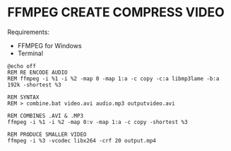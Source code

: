 FFMPEG CREATE COMPRESS VIDEO
============================
Requirements:
 - FFMPEG for Windows
 - Terminal

```batch 
@echo off
REM RE ENCODE AUDIO
REM ffmpeg -i %1 -i %2 -map 0 -map 1:a -c copy -c:a libmp3lame -b:a 192k -shortest %3

REM SYNTAX
REM > combine.bat video.avi audio.mp3 outputvideo.avi

REM COMBINES .AVI & .MP3
ffmpeg -i %1 -i %2 -map 0:v -map 1:a -c copy -shortest %3

REM PRODUCE SMALLER VIDEO
ffmpeg -i %3 -vcodec libx264 -crf 20 output.mp4
```

